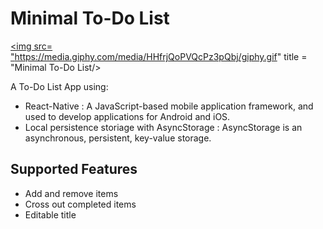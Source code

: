 # Minimal To-Do List
<a href="https://media.giphy.com/media/HHfrjQoPVQcPz3pQbj/giphy.gif"><img src= "https://media.giphy.com/media/HHfrjQoPVQcPz3pQbj/giphy.gif" title = "Minimal To-Do List/></a>

A To-Do List App using: 
* React-Native : A JavaScript-based mobile application framework, and used to develop applications for Android and iOS. 
* Local persistence storiage with AsyncStorage : AsyncStorage is an asynchronous, persistent, key-value storage. 
## Supported Features
* Add and remove items
* Cross out completed items
* Editable title
